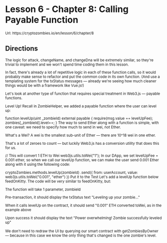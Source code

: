 # Lesson 6 - Chapter 8: Calling Payable Function

<small>
Url: https://cryptozombies.io/en/lesson/6/chapter/8
</small>

## Directions

<small>
The logic for attack, changeName, and changeDna will be extremely similar, so they're trivial to implement and we won't spend time coding them in this lesson.

In fact, there's already a lot of repetitive logic in each of these function calls, so it would probably make sense to refactor and put the common code in its own function. (And use a templating system for the txStatus messages — already we're seeing how much cleaner things would be with a framework like Vue.js!)

Let's look at another type of function that requires special treatment in Web3.js — payable functions.

Level Up!
Recall in ZombieHelper, we added a payable function where the user can level up:

function levelUp(uint \_zombieId) external payable {
require(msg.value == levelUpFee);
zombies[_zombieId].level++;
}
The way to send Ether along with a function is simple, with one caveat: we need to specify how much to send in wei, not Ether.

What's a Wei?
A wei is the smallest sub-unit of Ether — there are 10^18 wei in one ether.

That's a lot of zeroes to count — but luckily Web3.js has a conversion utility that does this for us.

// This will convert 1 ETH to Wei
web3js.utils.toWei("1");
In our DApp, we set levelUpFee = 0.001 ether, so when we call our levelUp function, we can make the user send 0.001 Ether along with it using the following code:

cryptoZombies.methods.levelUp(zombieId)
.send({ from: userAccount, value: web3js.utils.toWei("0.001", "ether") })
Put it to the Test
Let's add a levelUp function below feedOnKitty. The code will be very similar to feedOnKitty, but:

The function will take 1 parameter, zombieId

Pre-transaction, it should display the txStatus text "Leveling up your zombie..."

When it calls levelUp on the contract, it should send "0.001" ETH converted toWei, as in the example above

Upon success it should display the text "Power overwhelming! Zombie successfully leveled up"

We don't need to redraw the UI by querying our smart contract with getZombiesByOwner — because in this case we know the only thing that's changed is the one zombie's level.
</small>
